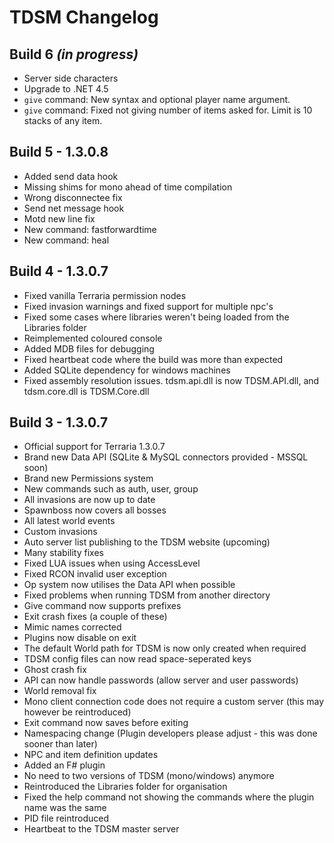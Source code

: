 # TDSM Changelog

## Build 6 *(in progress)*
- Server side characters
- Upgrade to .NET 4.5
- `give` command: New syntax and optional player name argument.
- `give` command: Fixed not giving number of items asked for. Limit is 10 stacks of any item.

## Build 5 - 1.3.0.8
- Added send data hook
- Missing shims for mono ahead of time compilation
- Wrong disconnectee fix
- Send net message hook
- Motd new line fix
- New command: fastforwardtime
- New command: heal

## Build 4 - 1.3.0.7
- Fixed vanilla Terraria permission nodes
- Fixed invasion warnings and fixed support for multiple npc's
- Fixed some cases where libraries weren't being loaded from the Libraries folder
- Reimplemented coloured console
- Added MDB files for debugging
- Fixed heartbeat code where the build was more than expected
- Added SQLite dependency for windows machines
- Fixed assembly resolution issues. tdsm.api.dll is now TDSM.API.dll, and tdsm.core.dll is TDSM.Core.dll

## Build 3 - 1.3.0.7
- Official support for Terraria 1.3.0.7
- Brand new Data API (SQLite & MySQL connectors provided - MSSQL soon)
- Brand new Permissions system
- New commands such as auth, user, group
- All invasions are now up to date
- Spawnboss now covers all bosses
- All latest world events
- Custom invasions
- Auto server list publishing to the TDSM website (upcoming)
- Many stability fixes
- Fixed LUA issues when using AccessLevel
- Fixed RCON invalid user exception
- Op system now utilises the Data API when possible
- Fixed problems when running TDSM from another directory
- Give command now supports prefixes
- Exit crash fixes (a couple of these)
- Mimic names corrected
- Plugins now disable on exit
- The default World path for TDSM is now only created when required
- TDSM config files can now read space-seperated keys
- Ghost crash fix
- API can now handle passwords (allow server and user passwords)
- World removal fix
- Mono client connection code does not require a custom server (this may however be reintroduced)
- Exit command now saves before exiting
- Namespacing change (Plugin developers please adjust - this was done sooner than later)
- NPC and item definition updates
- Added an F# plugin
- No need to two versions of TDSM (mono/windows) anymore
- Reintroduced the Libraries folder for organisation
- Fixed the help command not showing the commands where the plugin name was the same
- PID file reintroduced
- Heartbeat to the TDSM master server
